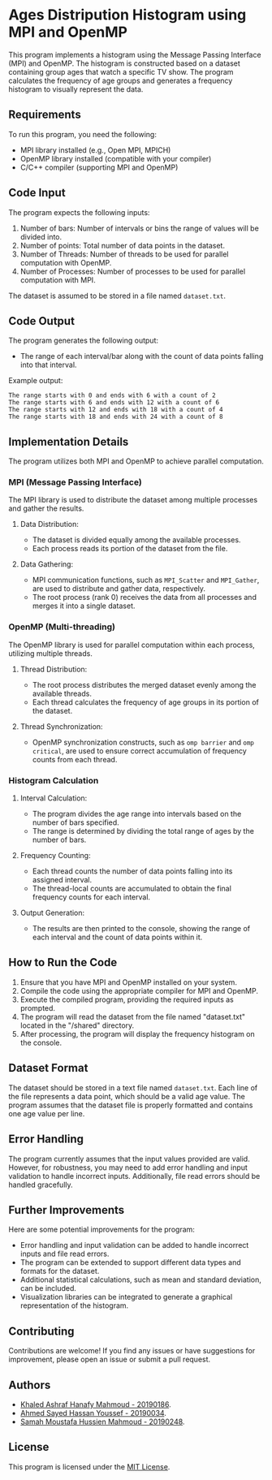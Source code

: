 # Ages Distripution Histogram using MPI and OpenMP

This program implements a histogram using the Message Passing Interface (MPI) and OpenMP. The histogram is constructed based on a dataset containing group ages that watch a specific TV show. The program calculates the frequency of age groups and generates a frequency histogram to visually represent the data.

## Requirements

To run this program, you need the following:

- MPI library installed (e.g., Open MPI, MPICH)
- OpenMP library installed (compatible with your compiler)
- C/C++ compiler (supporting MPI and OpenMP)

## Code Input

The program expects the following inputs:

1. Number of bars: Number of intervals or bins the range of values will be divided into.
2. Number of points: Total number of data points in the dataset.
3. Number of Threads: Number of threads to be used for parallel computation with OpenMP.
4. Number of Processes: Number of processes to be used for parallel computation with MPI.

The dataset is assumed to be stored in a file named `dataset.txt`.

## Code Output

The program generates the following output:

- The range of each interval/bar along with the count of data points falling into that interval.

Example output:
```
The range starts with 0 and ends with 6 with a count of 2
The range starts with 6 and ends with 12 with a count of 6
The range starts with 12 and ends with 18 with a count of 4
The range starts with 18 and ends with 24 with a count of 8
```

## Implementation Details

The program utilizes both MPI and OpenMP to achieve parallel computation.

### MPI (Message Passing Interface)

The MPI library is used to distribute the dataset among multiple processes and gather the results.

1. Data Distribution:

   - The dataset is divided equally among the available processes.
   - Each process reads its portion of the dataset from the file.

2. Data Gathering:

   - MPI communication functions, such as `MPI_Scatter` and `MPI_Gather`, are used to distribute and gather data, respectively.
   - The root process (rank 0) receives the data from all processes and merges it into a single dataset.

### OpenMP (Multi-threading)

The OpenMP library is used for parallel computation within each process, utilizing multiple threads.

1. Thread Distribution:

   - The root process distributes the merged dataset evenly among the available threads.
   - Each thread calculates the frequency of age groups in its portion of the dataset.

2. Thread Synchronization:

   - OpenMP synchronization constructs, such as `omp barrier` and `omp critical`, are used to ensure correct accumulation of frequency counts from each thread.

### Histogram Calculation

1. Interval Calculation:

   - The program divides the age range into intervals based on the number of bars specified.
   - The range is determined by dividing the total range of ages by the number of bars.

2. Frequency Counting:

   - Each thread counts the number of data points falling into its assigned interval.
   - The thread-local counts are accumulated to obtain the final frequency counts for each interval.

3. Output Generation:

   - The results are then printed to the console, showing the range of each interval and the count of data points within it.

## How to Run the Code

1. Ensure that you have MPI and OpenMP installed on your system.
2. Compile the code using the appropriate compiler for MPI and OpenMP.
3. Execute the compiled program, providing the required inputs as prompted.
4. The program will read the dataset from the file named "dataset.txt" located in the "/shared" directory.
5. After processing, the program will display the frequency histogram on the console.

## Dataset Format

The dataset should be stored in a text file named `dataset.txt`. Each line of the file represents a data point, which should be a valid age value. The program assumes that the dataset file is properly formatted and contains one age value per line.

## Error Handling

The program currently assumes that the input values provided are valid. However, for robustness, you may need to add error handling and input validation to handle incorrect inputs. Additionally, file read errors should be handled gracefully.

## Further Improvements

Here are some potential improvements for the program:

- Error handling and input validation can be added to handle incorrect inputs and file read errors.
- The program can be extended to support different data types and formats for the dataset.
- Additional statistical calculations, such as mean and standard deviation, can be included.
- Visualization libraries can be integrated to generate a graphical representation of the histogram.


## Contributing

Contributions are welcome! If you find any issues or have suggestions for improvement, please open an issue or submit a pull request.


## Authors

- [Khaled Ashraf Hanafy Mahmoud - 20190186](https://github.com/KhaledAshrafH).
- [Ahmed Sayed Hassan Youssef - 20190034](https://github.com/AhmedSayed117).
- [Samah Moustafa Hussien Mahmoud - 20190248](https://github.com/Samah-20190248).

## License

This program is licensed under the [MIT License](LICENSE.md).
